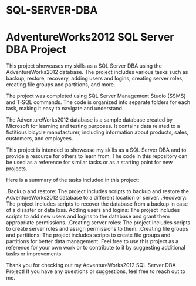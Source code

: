 # SQL-SERVER-DBA
# AdventureWorks2012 SQL Server DBA Project
This project showcases my skills as a SQL Server DBA using the AdventureWorks2012 database. The project includes various tasks such as backup, restore, recovery, adding users and logins, creating server roles, creating file groups and partitions, and more.

The project was completed using SQL Server Management Studio (SSMS) and T-SQL commands. The code is organized into separate folders for each task, making it easy to navigate and understand.

The AdventureWorks2012 database is a sample database created by Microsoft for learning and testing purposes. It contains data related to a fictitious bicycle manufacturer, including information about products, sales, customers, and employees.

This project is intended to showcase my skills as a SQL Server DBA and to provide a resource for others to learn from. The code in this repository can be used as a reference for similar tasks or as a starting point for new projects.

Here is a summary of the tasks included in this project:

.Backup and restore: The project includes scripts to backup and restore the AdventureWorks2012 database to a different location or server.
.Recovery: The project includes scripts to recover the database from a backup in case of a disaster or data loss.
Adding users and logins: The project includes scripts to add new users and logins to the database and grant them appropriate permissions.
.Creating server roles: The project includes scripts to create server roles and assign permissions to them.
.Creating file groups and partitions: The project includes scripts to create file groups and partitions for better data management.
Feel free to use this project as a reference for your own work or to contribute to it by suggesting additional tasks or improvements.

Thank you for checking out my AdventureWorks2012 SQL Server DBA Project! If you have any questions or suggestions, feel free to reach out to me.
